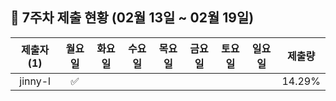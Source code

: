 ## :pushpin: 7주차 제출 현황 (02월 13일 ~ 02월 19일)

| 제출자 (1) | 월요일 | 화요일 | 수요일 | 목요일 | 금요일 | 토요일 | 일요일 | 제출량 |
|:---:|:---:|:---:|:---:|:---:|:---:|:---:|:---:|:---:|
| jinny-l |:white_check_mark:| | | | | | | 14.29% |
